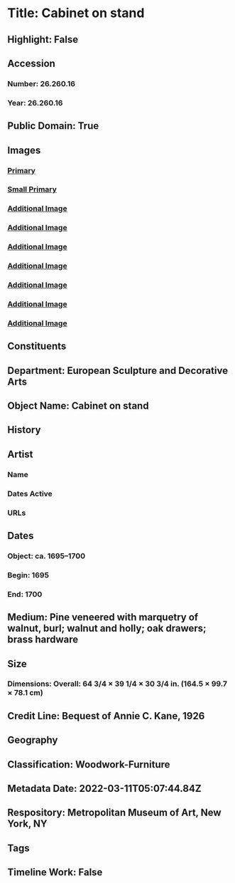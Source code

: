 # Title: Cabinet on stand
## Highlight: False
## Accession
### Number: 26.260.16
### Year: 26.260.16
## Public Domain: True
## Images
### [Primary](https://images.metmuseum.org/CRDImages/es/original/DP-23331-017.jpg)
### [Small Primary](https://images.metmuseum.org/CRDImages/es/web-large/DP-23331-017.jpg)
### [Additional Image](https://images.metmuseum.org/CRDImages/es/original/DP-23331-018.jpg)
### [Additional Image](https://images.metmuseum.org/CRDImages/es/original/DP-23331-066.jpg)
### [Additional Image](https://images.metmuseum.org/CRDImages/es/original/DP-23331-088.jpg)
### [Additional Image](https://images.metmuseum.org/CRDImages/es/original/DP-23331-068.jpg)
### [Additional Image](https://images.metmuseum.org/CRDImages/es/original/DP-23331-085.jpg)
### [Additional Image](https://images.metmuseum.org/CRDImages/es/original/DP-23331-086.jpg)
### [Additional Image](https://images.metmuseum.org/CRDImages/es/original/DP-23331-087.jpg)
## Constituents
## Department: European Sculpture and Decorative Arts
## Object Name: Cabinet on stand
## History
## Artist
### Name
### Dates Active
### URLs
## Dates
### Object: ca. 1695–1700
### Begin: 1695
### End: 1700
## Medium: Pine veneered with marquetry of walnut, burl; walnut and holly; oak drawers; brass hardware
## Size
### Dimensions: Overall: 64 3/4 × 39 1/4 × 30 3/4 in. (164.5 × 99.7 × 78.1 cm)
## Credit Line: Bequest of Annie C. Kane, 1926
## Geography
## Classification: Woodwork-Furniture
## Metadata Date: 2022-03-11T05:07:44.84Z
## Respository: Metropolitan Museum of Art, New York, NY
## Tags
## Timeline Work: False